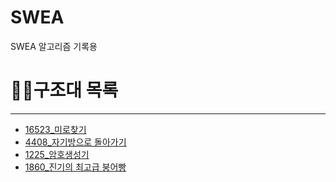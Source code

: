 # SWEA

SWEA 알고리즘 기록용

# 🧙‍♂️구조대 목록
---
* [16523_미로찾기](23_08_16/16523_미로찾기_구조대.py)
* [4408_자기방으로 돌아가기](23_08_16/4408_자기방으로돌아가기_구조대.py)
* [1225_암호생성기](23_08_17/1225_암호생성기_구조대.py)
* [1860_진기의 최고급 붕어빵](23_08_17/1860_진기의최고급붕어빵_구조대.py)
